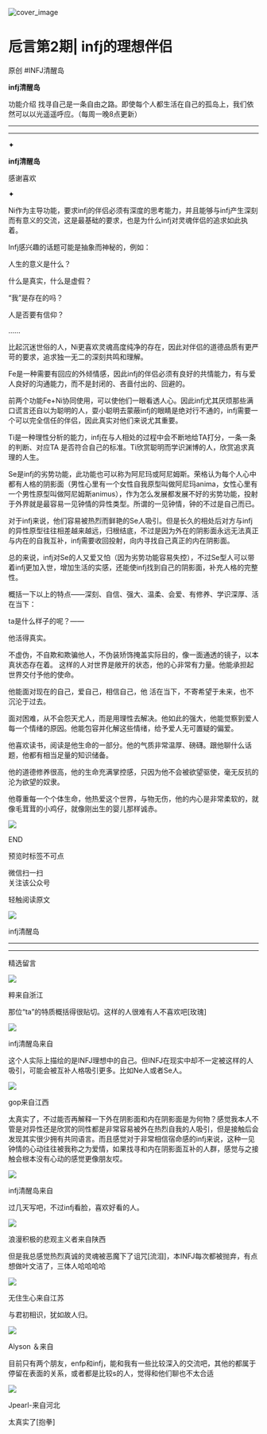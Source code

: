![cover_image](https://mmbiz.qlogo.cn/mmbiz_jpg/DZCdtia4bJxrjxp94CicPWvTlG3gR90hwOzlOzF09c2AYoqvyUkz0iaENcy5qLXwiba6cs7JKTocL4rkOrISycibCBQ/0?wx_fmt=jpeg)

#  卮言第2期| infj的理想伴侣

原创  #INFJ清醒岛  

**infj清醒岛**



功能介绍  找寻自己是一条自由之路。即使每个人都生活在自己的孤岛上，我们依然可以以光遥遥呼应。（每周一晚8点更新）

__ __

__ _ _

✦

  

**infj清醒岛**

感谢喜欢

✦

  

Ni作为主导功能，要求infj的伴侣必须有深度的思考能力，并且能够与infj产生深刻而有意义的交流，这是最基础的要求，也是为什么infj对灵魂伴侣的追求如此执着。

Infj感兴趣的话题可能是抽象而神秘的，例如：

人生的意义是什么？

什么是真实，什么是虚假？

“我”是存在的吗？

人是否要有信仰？

......

比起沉迷世俗的人，Ni更喜欢灵魂高度纯净的存在，因此对伴侣的道德品质有更严苛的要求，追求独一无二的深刻共鸣和理解。

Fe是一种需要有回应的外倾情感，因此infj的伴侣必须有良好的共情能力，有与爱人良好的沟通能力，而不是封闭的、吝啬付出的、回避的。

前两个功能Fe+Ni协同使用，可以使他们一眼看透人心。因此infj尤其厌烦那些满口谎言还自以为聪明的人，耍小聪明去蒙蔽infj的眼睛是绝对行不通的，infj需要一个可以完全信任的伴侣，因此真实对他们来说尤其重要。

Ti是一种理性分析的能力，infj在与人相处的过程中会不断地给TA打分，一条一条的判断、对应TA
是否符合自己的标准。Ti欣赏聪明而学识渊博的人，欣赏追求真理的人生。

Se是infj的劣势功能，此功能也可以称为阿尼玛或阿尼姆斯。荣格认为每个人心中都有人格的阴影面（男性心里有一个女性自我原型叫做阿尼玛anima，女性心里有一个男性原型叫做阿尼姆斯animus），作为怎么发展都发展不好的劣势功能，投射于外界就是最容易一见钟情的异性类型。所谓的一见钟情，钟的不过是自己而已。

对于infj来说，他们容易被热烈而鲜艳的Se人吸引。但是长久的相处后对方与infj的异性原型往往相差越来越远，归根结底，不过是因为外在的阴影面永远无法真正与内在的自我互补，infj需要收回投射，向内寻找自己真正的内在阴影面。

总的来说，infj对Se的人又爱又怕（因为劣势功能容易失控），不过Se型人可以带着infj更加入世，增加生活的实感，还能使infj找到自己的阴影面，补充人格的完整性。

概括一下以上的特点——深刻、自信、强大、温柔、会爱、有修养、学识深厚、活在当下：

ta是什么样子的呢？——

他活得真实。

不虚伪，不自欺和欺骗他人，不伪装矫饰掩盖实际目的，像一面通透的镜子，以本真状态存在着。
这样的人对世界是敞开的状态，他的心非常有力量。他能承担起世界交付予他的使命。

他能面对现在的自己，爱自己，相信自己，他  活在当下，不寄希望于未来，也不沉沦于过去。

面对困难，从不会怨天尤人，而是用理性去解决。他如此的强大，他能觉察到爱人每一个情绪的原因。他能包容并化解这些情绪，给予爱人无可置疑的偏爱。

他喜欢读书，阅读是他生命的一部分。他的气质非常温厚、磅礴。跟他聊什么话题，他都有相当足量的知识储备。

他的道德修养很高，他的生命充满掌控感，只因为他不会被欲望驱使，毫无反抗的沦为欲望的奴隶。

他尊重每一个个体生命，他热爱这个世界，与物无伤，他的内心是非常柔软的，就像毛茸茸的小鸡仔，就像刚出生的婴儿那样诚赤。

  

![](https://mmbiz.qpic.cn/mmbiz_gif/7FiadXCUBpqt43ySAFleQonQAWQDMwvCPOiaiaFlUYSG8ibicVqc4d5rBa4niaAWr9DmauJ43FCich2gaNDU6PiaKZQf6w/640?wx_fmt=gif)

END  

预览时标签不可点

微信扫一扫  
关注该公众号



轻触阅读原文

![](http://mmbiz.qpic.cn/mmbiz_png/DZCdtia4bJxpcRrqEcIicNn7icChObS1Eqm6u2hlN1LGAHvlMHZg6O2a3A47KdeC6IqvVTuryNZQpDFQ1LX3JvT9w/0?wx_fmt=png)

infj清醒岛







****



****





精选留言

![](http://mmsns.qpic.cn/mmsns/iaxNB5XaibCeLTYWIUGCYm7cS1kFxTx4ibUSEBZJ6VnOdXPDItJ9PaGRg/0)

粹来自浙江

那位“ta”的特质概括得很贴切。这样的人很难有人不喜欢吧[玫瑰]

![](http://wx.qlogo.cn/mmhead/Q3auHgzwzM4icoibBPppWkMrbLG1lB8KhWHaiaiabBib87BTTdVQC8Cyacg/64)

infj清醒岛来自

这个人实际上描绘的是INFJ理想中的自己。但INFJ在现实中却不一定被这样的人吸引，可能会被互补人格吸引更多。比如Ne人或者Se人。

![](http://mmsns.qpic.cn/mmsns/iaxNB5XaibCeLTYWIUGCYm7cS1kFxTx4ibUSEBZJ6VnOdXPDItJ9PaGRg/0)

gop来自江西

太真实了，不过能否再解释一下外在阴影面和内在阴影面是为何物？感觉我本人不管是对异性还是欣赏的同性都是非常容易被外在热烈自我的人吸引，但是接触后会发现其实很少拥有共同语言。而且感觉对于非常相信宿命感的infj来说，这种一见钟情的心动往往被我称之为爱情，如果找寻和内在阴影面互补的人群，感觉与之接触会根本没有心动的感觉更像朋友哎。

![](http://wx.qlogo.cn/mmhead/Q3auHgzwzM4icoibBPppWkMrbLG1lB8KhWHaiaiabBib87BTTdVQC8Cyacg/64)

infj清醒岛来自

过几天写吧，不过infj看脸，喜欢好看的人。

![](http://mmsns.qpic.cn/mmsns/iaxNB5XaibCeLTYWIUGCYm7cS1kFxTx4ibUSEBZJ6VnOdXPDItJ9PaGRg/0)

浪漫积极的悲观主义者来自陕西

但是我总感觉热烈真诚的灵魂被恶魔下了诅咒[流泪]，本INFJ每次都被抛弃，有点想做叶文洁了，三体人哈哈哈哈

![](http://mmsns.qpic.cn/mmsns/iaxNB5XaibCeLTYWIUGCYm7cS1kFxTx4ibUSEBZJ6VnOdXPDItJ9PaGRg/0)

无住生心来自江苏

与君初相识，犹如故人归。

![](http://mmsns.qpic.cn/mmsns/iaxNB5XaibCeLTYWIUGCYm7cS1kFxTx4ibUSEBZJ6VnOdXPDItJ9PaGRg/0)

Alyson ＆来自

目前只有两个朋友，enfp和infj，能和我有一些比较深入的交流吧，其他的都属于停留在表面的关系，或者都是比较s的人，觉得和他们聊也不太合适

![](http://mmsns.qpic.cn/mmsns/iaxNB5XaibCeLTYWIUGCYm7cS1kFxTx4ibUSEBZJ6VnOdXPDItJ9PaGRg/0)

Jpearl-来自河北

太真实了[抱拳]

